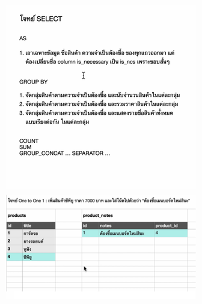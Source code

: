 ![alt text](https://github.com/phonsudanan/MySQL-101/blob/main/Day_4/MySQLday4-1.png?raw=true)

![alt text](https://github.com/phonsudanan/MySQL-101/blob/main/Day_4/MySQLday4-2.png?raw=true)
